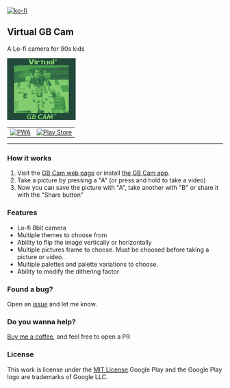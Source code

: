 [![ko-fi](https://ko-fi.com/img/githubbutton_sm.svg)](https://ko-fi.com/Y8Y43D7I3)

## Virtual GB Cam

A Lo-fi camera for 90s kids

![GBCam](https://github.com/oscarrc/gbcam/blob/master/public/assets/snapshot.png?raw=true "Virtual GB Cam")

<table>
  <tr>
    <td align="center">
      <a href="https://gbcam.oscarrc.me" target="_BLANK">
      <img width="175" src="https://user-images.githubusercontent.com/3104648/28969264-d14f6178-791b-11e7-9399-e7820d6aaa39.png" alt="PWA"></a>
    </td>
    <td align="center">
       <a href="https://play.google.com/store/apps/details?id=me.oscarrc.gbcam.twa" target="_BLANK"><img width="200" src="https://play.google.com/intl/en_us/badges/static/images/badges/en_badge_web_generic.png" alt="Play Store"/></a>
    </td>
  </tr>
</table>

---

### How it works

1. Visit the [GB Cam web page](https://gbcam.oscarrc.me) or install [the GB Cam app](https://play.google.com/store/apps/details?id=me.oscarrc.gbcam.twa).
2. Take a picture by pressing a "A" (or press and hold to take a video)
3. Now you can save the picture with "A", take another with "B" or share it with the "Share button"

### Features

* Lo-fi 8bit camera
* Multiple themes to choose from
* Ability to flip the image vertically or horizontally
* Multiple pictures frame to choose. Must be choosed before taking a picture or video.
* Multiple palettes and palette variations to choose.
* Ability to modify the dithering factor

### Found a bug?

Open an [issue](https://github.com/oscarrc/gbcam/issues) and let me know.

### Do you wanna help?

[Buy me a coffee](https://ko-fi.com/Y8Y43D7I3), and feel free to open a PR

### License

This work is license under the [MIT License](https://github.com/oscarrc/gbcam/blob/master/LICENSE)
Google Play and the Google Play logo are trademarks of Google LLC.